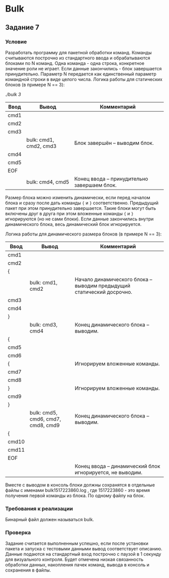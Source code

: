 # Bulk
## Задание 7
### Условие
Разработать программу для пакетной обработки команд. 
Команды считываются построчно из стандартного ввода и обрабатываются блоками по N команд. 
Одна команда - одна строка, конкретное значение роли не играет. 
Если данные закончились - блок завершается принудительно. 
Параметр N передается как единственный параметр командной строки в виде целого числа.
Логика работы для статических блоков (в примере N == 3):

*./bulk 3*

| Ввод   | Вывод  | Комментарий |
| ------ | ------ | ----------- |
| cmd1   |        |             |
| cmd2   |        |             |
| cmd3   |        |             |
|        | bulk: cmd1, cmd2, cmd3 | Блок завершён – выводим блок. |
| cmd4   |        |             |
| cmd5   |        |             |
| EOF    |        |             |
|        | bulk: cmd4, cmd5 | Конец ввода – принудительно завершаем блок. |

Размер блока можно изменить динамически, если перед началом блока и сразу после дать команды `{` и `}` соответственно. 
Предыдущий пакет при этом принудительно завершается. 
Такие блоки могут быть включены друг в друга при этом вложенные команды `{` и `}` игнорируются (но не сами блоки). 
Если данные закончились внутри динамического блока, весь динамический блок игнорируется.

Логика работы для динамического размера блоков (в примере N == 3):

| Ввод   | Вывод  | Комментарий |
| ------ | ------ | ----------- |
| cmd1   |        |             |
| cmd2   |        |             |
| {      |        |             |
|        | bulk: cmd1, cmd2 | Начало динамического блока – выводим предыдущий статический досрочно. |
| cmd3   |        |             |
| cmd4   |        |             |
| }      |        |             |
|        | bulk: cmd3, cmd4 | Конец динамического блока – выводим. |
| {      |        |             |
| cmd5   |        |             |
| cmd6   |        |             |
| {      |        | Игнорируем вложенные команды. |
| cmd7   |        |             |
| cmd8   |        |             |
| }      |        | Игнорируем вложенные команды. |
| cmd9   |        |             |
| }      |        |             |
|        | bulk: cmd5, cmd6, cmd7, cmd8, cmd9 | Конец динамического блока – выводим. |
| {      |        |             |
| cmd10  |        |             |
| cmd11  |        |             |
| EOF    |        |             |
|        |        | Конец ввода – динамический блок игнорируется, не выводим. |

Вместе с выводом в консоль блоки должны сохранятся в отдельные файлы с именами bulk1517223860.log , где 1517223860 - это время получения первой команды из блока. По одному файлу на блок. 

### Требования к реализации
Бинарный файл должен называться bulk.

### Проверка
Задание считается выполненным успешно, если после установки пакета и запуска с тестовыми данными вывод соответствует описанию. 
Данные подаются на стандартный вход построчно с паузой в 1 секунду для визуального контроля.
Будет отмечена низкая связанность обработки данных, накопления пачек команд, вывода в консоль и сохранения в файлы.
